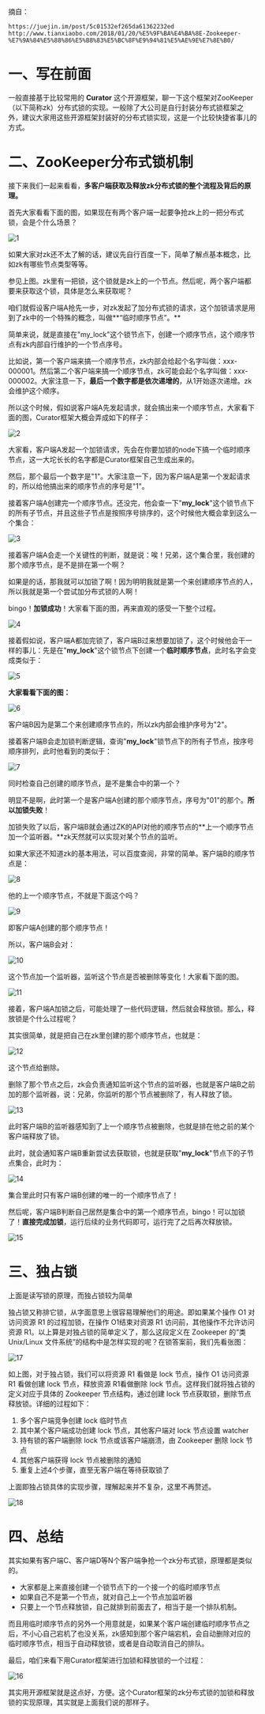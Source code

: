 摘自：

```
https://juejin.im/post/5c01532ef265da61362232ed
http://www.tianxiaobo.com/2018/01/20/%E5%9F%BA%E4%BA%8E-Zookeeper-%E7%9A%84%E5%88%86%E5%B8%83%E5%BC%8F%E9%94%81%E5%AE%9E%E7%8E%B0/
```



# 一、写在前面

一般直接基于比较常用的 **Curator** 这个开源框架，聊一下这个框架对ZooKeeper（以下简称zk）分布式锁的实现。一般除了大公司是自行封装分布式锁框架之外，建议大家用这些开源框架封装好的分布式锁实现，这是一个比较快捷省事儿的方式。

# 二、ZooKeeper分布式锁机制

接下来我们一起来看看，**多客户端获取及释放zk分布式锁的整个流程及背后的原理。**

首先大家看看下面的图，如果现在有两个客户端一起要争抢zk上的一把分布式锁，会是个什么场景？

![1](./assert/1.jpg)



如果大家对zk还不太了解的话，建议先自行百度一下，简单了解点基本概念，比如zk有哪些节点类型等等。

参见上图。zk里有一把锁，这个锁就是zk上的一个节点。然后呢，两个客户端都要来获取这个锁，具体是怎么来获取呢？

咱们就假设客户端A抢先一步，对zk发起了加分布式锁的请求，这个加锁请求是用到了zk中的一个特殊的概念，叫做**“临时顺序节点”。**

简单来说，就是直接在"my_lock"这个锁节点下，创建一个顺序节点，这个顺序节点有zk内部自行维护的一个节点序号。

比如说，第一个客户端来搞一个顺序节点，zk内部会给起个名字叫做：xxx-000001。然后第二个客户端来搞一个顺序节点，zk可能会起个名字叫做：xxx-000002。大家注意一下，**最后一个数字都是依次递增的**，从1开始逐次递增。zk会维护这个顺序。

所以这个时候，假如说客户端A先发起请求，就会搞出来一个顺序节点，大家看下面的图，Curator框架大概会弄成如下的样子：

![2](./assert/2.jpg)

大家看，客户端A发起一个加锁请求，先会在你要加锁的node下搞一个临时顺序节点，这一大坨长长的名字都是Curator框架自己生成出来的。

然后，那个最后一个数字是"1"。大家注意一下，因为客户端A是第一个发起请求的，所以给他搞出来的顺序节点的序号是"1"。

接着客户端A创建完一个顺序节点。还没完，他会查一下"**my_lock**"这个锁节点下的所有子节点，并且这些子节点是按照序号排序的，这个时候他大概会拿到这么一个集合：

![3](./assert/3.jpg)

接着客户端A会走一个关键性的判断，就是说：唉！兄弟，这个集合里，我创建的那个顺序节点，是不是排在第一个啊？

如果是的话，那我就可以加锁了啊！因为明明我就是第一个来创建顺序节点的人，所以我就是第一个尝试加分布式锁的人啊！

bingo！**加锁成功**！大家看下面的图，再来直观的感受一下整个过程。

![4](./assert/4.jpg)

接着假如说，客户端A都加完锁了，客户端B过来想要加锁了，这个时候他会干一样的事儿：先是在"**my_lock**"这个锁节点下创建一个**临时顺序节点**，此时名字会变成类似于：

![5](./assert/5.jpg)

**大家看看下面的图：**

![6](./assert/6.jpg)



客户端B因为是第二个来创建顺序节点的，所以zk内部会维护序号为"2"。

接着客户端B会走加锁判断逻辑，查询"**my_lock**"锁节点下的所有子节点，按序号顺序排列，此时他看到的类似于：

![7](./assert/7.jpg)

同时检查自己创建的顺序节点，是不是集合中的第一个？

明显不是啊，此时第一个是客户端A创建的那个顺序节点，序号为"01"的那个。**所以加锁失败**！

加锁失败了以后，客户端B就会通过ZK的API对他的顺序节点的**上一个顺序节点加一个监听器。**zk天然就可以实现对某个节点的监听。

如果大家还不知道zk的基本用法，可以百度查阅，非常的简单。客户端B的顺序节点是：

![8](./assert/8.jpg)

他的上一个顺序节点，不就是下面这个吗？

![9](./assert/9.jpg)

即客户端A创建的那个顺序节点！

所以，客户端B会对：

![10](./assert/10.jpg)

这个节点加一个监听器，监听这个节点是否被删除等变化！大家看下面的图。

![11](./assert/11.jpg)



接着，客户端A加锁之后，可能处理了一些代码逻辑，然后就会释放锁。那么，释放锁是个什么过程呢？

其实很简单，就是把自己在zk里创建的那个顺序节点，也就是：

![12](./assert/12.jpg)

这个节点给删除。

删除了那个节点之后，zk会负责通知监听这个节点的监听器，也就是客户端B之前加的那个监听器，说：兄弟，你监听的那个节点被删除了，有人释放了锁。

![13](./assert/13.jpg)



此时客户端B的监听器感知到了上一个顺序节点被删除，也就是排在他之前的某个客户端释放了锁。

此时，就会通知客户端B重新尝试去获取锁，也就是获取"**my_lock**"节点下的子节点集合，此时为：

![14](./assert/14.jpg)

集合里此时只有客户端B创建的唯一的一个顺序节点了！

然后呢，客户端B判断自己居然是集合中的第一个顺序节点，bingo！可以加锁了！**直接完成加锁**，运行后续的业务代码即可，运行完了之后再次释放锁。

![15](./assert/15.jpg)

# 三、独占锁

上面是读写锁的原理，而独占锁较为简单

独占锁又称排它锁，从字面意思上很容易理解他们的用途。即如果某个操作 O1 对访问资源 R1 的过程加锁，在操作 O1结束对资源 R1 访问前，其他操作不允许访问资源 R1。以上算是对独占锁的简单定义了，那么这段定义在 Zookeeper 的“类 Unix/Linux 文件系统”的结构中是怎样实现的呢？在锁答案前，我们先看张图：

![17](./assert/17.png)

如上图，对于独占锁，我们可以将资源 R1 看做是 lock 节点，操作 O1 访问资源 R1 看做创建 lock 节点，释放资源 R1看做删除 lock 节点。这样我们就将独占锁的定义对应于具体的 Zookeeper 节点结构，通过创建 lock 节点获取锁，删除节点释放锁。详细的过程如下：

1. 多个客户端竞争创建 lock 临时节点
2. 其中某个客户端成功创建 lock 节点，其他客户端对 lock 节点设置 watcher
3. 持有锁的客户端删除 lock 节点或该客户端崩溃，由 Zookeeper 删除 lock 节点
4. 其他客户端获得 lock 节点被删除的通知
5. 重复上述4个步骤，直至无客户端在等待获取锁了

上面即独占锁具体的实现步骤，理解起来并不复杂，这里不再赘述。

![18](./assert/18.png)



# 四、总结

其实如果有客户端C、客户端D等N个客户端争抢一个zk分布式锁，原理都是类似的。

- 大家都是上来直接创建一个锁节点下的一个接一个的临时顺序节点
- 如果自己不是第一个节点，就对自己上一个节点加监听器
- 只要上一个节点释放锁，自己就排到前面去了，相当于是一个排队机制。

而且用临时顺序节点的另外一个用意就是，如果某个客户端创建临时顺序节点之后，不小心自己宕机了也没关系，zk感知到那个客户端宕机，会自动删除对应的临时顺序节点，相当于自动释放锁，或者是自动取消自己的排队。

最后，咱们来看下用Curator框架进行加锁和释放锁的一个过程：

![16](./assert/16.jpg)

其实用开源框架就是这点好，方便。这个Curator框架的zk分布式锁的加锁和释放锁的实现原理，其实就是上面我们说的那样子。